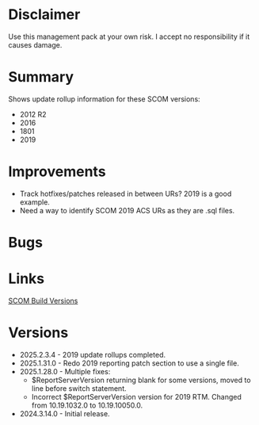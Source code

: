# Disclaimer
Use this management pack at your own risk. I accept no responsibility if it causes damage.

# Summary
Shows update rollup information for these SCOM versions:

  * 2012 R2
  * 2016
  * 1801
  * 2019

# Improvements

  * Track hotfixes/patches released in between URs? 2019 is a good example.
  * Need a way to identify SCOM 2019 ACS URs as they are .sql files.

# Bugs

# Links

[SCOM Build Versions](https://thesystemcenterblog.wordpress.com/scom-build-versions)

# Versions

  * 2025.2.3.4 - 2019 update rollups completed.
  * 2025.1.31.0 - Redo 2019 reporting patch section to use a single file.
  * 2025.1.28.0 - Multiple fixes:
    * $ReportServerVersion returning blank for some versions, moved to line before switch statement.
    * Incorrect $ReportServerVersion version for 2019 RTM. Changed from 10.19.1032.0 to 10.19.10050.0.
  * 2024.3.14.0 - Initial release.
